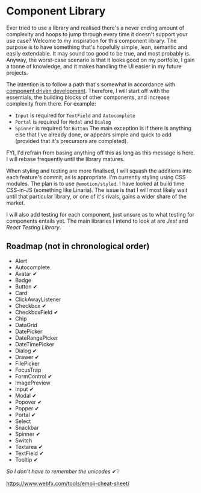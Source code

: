 # Component Library

Ever tried to use a library and realised there's a never ending amount of complexity and hoops to jump through every time it doesn't support your use case? Welcome to my inspiration for this component library. The purpose is to have something that's hopefully simple, lean, semantic and easily extendable. It may sound too good to be true, and most probably is. Anyway, the worst-case scenario is that it looks good on my portfolio, I gain a tonne of knowledge, and it makes handling the UI easier in my future projects.

The intention is to follow a path that's somewhat in accordance with [component driven development](https://www.componentdriven.org/). Therefore, I will start off with the essentials, the building blocks of other components, and increase complexity from there. For example:

-   `Input` is required for `TextField` and `Autocomplete`
-   `Portal` is required for `Modal` and `Dialog`
-   `Spinner` is required for `Button`
    The main exception is if there is anything else that I've already done, or appears simple and quick to add (provided that it's precursors are completed).

FYI, I'd refrain from basing anything off this as long as this message is here. I will rebase frequently until the library matures.

When styling and testing are more finalised, I will squash the additions into each feature's commit, as is appropriate. I'm currently styling using CSS modules. The plan is to use `@emotion/styled`. I have looked at build time CSS-in-JS (something like Linaria). The issue is that I will most likely wait until that particular library, or one of it's rivals, gains a wider share of the market.

I will also add testing for each component, just unsure as to what testing for components entails yet. The main libraries I intend to look at are _Jest_ and _React Testing Library_.

## Roadmap (not in chronological order)

-   Alert
-   Autocomplete
-   Avatar ✔
-   Badge
-   Button ✔
-   Card
-   ClickAwayListener
-   Checkbox ✔
-   CheckboxField ✔
-   Chip
-   DataGrid
-   DatePicker
-   DateRangePicker
-   DateTimePicker
-   Dialog ✔
-   Drawer ✔
-   FilePicker
-   FocusTrap
-   FormControl ✔
-   ImagePreview
-   Input ✔
-   Modal ✔
-   Popover ✔
-   Popper ✔
-   Portal ✔
-   Select
-   Snackbar
-   Spinner ✔
-   Switch
-   Textarea ✔
-   TextField ✔
-   Tooltip ✔

_So I don't have to remember the unicodes_ ✔❔

https://www.webfx.com/tools/emoji-cheat-sheet/
